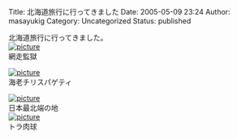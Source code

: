 Title: 北海道旅行に行ってきました
Date: 2005-05-09 23:24
Author: masayukig
Category: Uncategorized
Status: published

北海道旅行に行ってきました。  
[![picture](http://lunatic.xrea.jp/mt/archives/DSC_0465-thumb.JPG)
](http://lunatic.xrea.jp/mt/archives/DSC_0465.html)  
網走監獄

[![picture](http://lunatic.xrea.jp/mt/archives/DSC_0497-thumb.jpg)
](http://lunatic.xrea.jp/mt/archives/DSC_0497.html)  
海老チリスパゲティ

[![picture](http://lunatic.xrea.jp/mt/archives/DSC_0387-thumb.JPG)
](http://lunatic.xrea.jp/mt/archives/DSC_0387.html)  
日本最北端の地  
[![picture](http://lunatic.xrea.jp/mt/archives/DSC_0687-thumb.JPG)
](http://lunatic.xrea.jp/mt/archives/DSC_0687.html)  
トラ肉球
